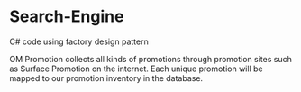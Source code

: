 Search-Engine
=============

C# code using factory design pattern

OM Promotion collects all kinds of promotions through promotion sites such as Surface Promotion on the internet. Each unique promotion will be mapped to our promotion inventory in the database. 
